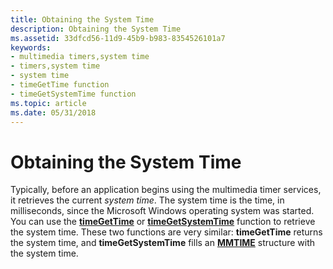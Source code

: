 ```yaml
---
title: Obtaining the System Time
description: Obtaining the System Time
ms.assetid: 33dfcd56-11d9-45b9-b983-8354526101a7
keywords:
- multimedia timers,system time
- timers,system time
- system time
- timeGetTime function
- timeGetSystemTime function
ms.topic: article
ms.date: 05/31/2018
---
```


# Obtaining the System Time

Typically, before an application begins using the multimedia timer services, it retrieves the current *system time*. The system time is the time, in milliseconds, since the Microsoft Windows operating system was started. You can use the [**timeGetTime**](/windows/desktop/api/TimeAPI/nf-timeapi-timegettime) or [**timeGetSystemTime**](/windows/desktop/api/TimeAPI/nf-timeapi-timegetsystemtime) function to retrieve the system time. These two functions are very similar: **timeGetTime** returns the system time, and **timeGetSystemTime** fills an [**MMTIME**](/previous-versions//dd757347(v=vs.85)) structure with the system time.

 

 